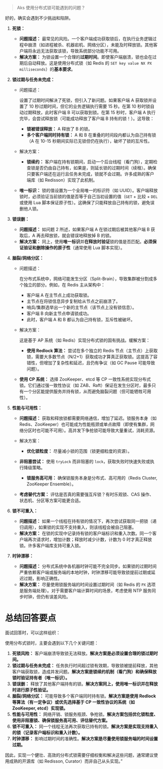 > Aks
> 使用分布式锁可能遇到的问题？

好的，确实会遇到不少挑战和陷阱。

1. **死锁：**

   - **问题描述：** 最常见的风险。一个客户端成功获取锁后，在执行业务逻辑过程中崩溃（如进程被杀、机器宕机、网络分区），未能及时释放锁。其他客户端将永远无法获取该锁，导致系统部分功能不可用。
   - **解决方案：** 为锁设置一个合理的**过期时间**。即使客户端崩溃，锁也会在过期后自动释放。这是使用分布式锁（如 Redis 的 `SET key value NX PX milliseconds`）的**基本要求**。

2. **锁过期与任务未完成：**

   - 问题描述：

      设置了过期时间解决了死锁，但引入了新问题。如果客户端 A 获取锁并设置了 10 秒过期时间，但它的业务逻辑执行需要 15 秒。在第 10 秒时锁自动过期释放，此时客户端 B 可以获取到锁。在第 15 秒时，客户端 A 执行完毕，会尝试释放锁（可能成功释放了客户端 B 持有的锁！）。这导致：

     - **锁被错误释放：** A 释放了 B 的锁。
     - **多个客户端同时持有锁：** A 和 B 在重叠的时间段内都认为自己持有锁（A 在 10-15 秒期间实际已无锁但仍在执行），破坏了锁的互斥性。
     
   - 解决方案：

     - **锁续约：** 客户端在持有锁期间，启动一个后台线程（看门狗），定期检查锁是否仍由自己持有，如果是，则延长锁的过期时间（续租）。确保只要客户端还在运行且任务未完成，锁就不会过期。许多成熟的客户端库（如 Redisson）实现了此机制。
   - **唯一标识：** 锁的值设置为一个全局唯一的标识符（如 UUID）。客户端释放锁时，必须验证当前锁的值是否等于自己当初设置的值（`GET` + 比较 + `DEL` 或使用 Lua 脚本保证原子性）。这确保了只能释放自己持有的锁，避免误删他人锁。
   
3. **锁误删：**

   - **问题描述：** 如问题 2 所述，如果客户端 A 在锁过期后被其他客户端 B 获取后，A 再去释放锁，就会错误地释放掉 B 的锁。
   - **解决方案：** 同上，使用**唯一标识**并**在释放时验证**锁的值是否匹配。**必须保证验证和删除操作的原子性**（通常使用 Lua 脚本实现）。

4. **脑裂/网络分区：**

   - 问题描述：

      在分布式系统中，网络可能发生分区（Split-Brain），导致集群被分割成多个独立的部分。例如，在 Redis 主从架构中：

     - 客户端 A 在主节点上成功获取锁。
     - 主节点在将锁信息异步复制给从节点之前崩溃了。
     - 哨兵/集群选举出一个新的主节点（该节点上没有锁信息）。
     - 客户端 B 向新主节点申请锁成功。
     - 此时，客户端 A 和 B 都认为自己持有锁，互斥性被破坏。
     
   - 解决方案：

      这是基于 AP 系统（如 Redis）实现分布式锁的固有挑战。缓解方案：

     - **使用 Redlock 算法：** 尝试在多个独立的 Redis 节点（主节点）上获取锁，需要大多数节点（N/2+1）获取成功才算真正获取锁。这提高了容错性，但增加了复杂性和延迟，且仍有争议（如 GC Pause 可能导致问题）。
   - **使用 CP 系统：** 选择 ZooKeeper、etcd 等 CP 一致性系统实现分布式锁。它们通过强一致性协议（如 ZAB、Raft）保证在发生分区时，最多只有一个分区能提供服务并持有锁，从而避免脑裂问题（但可能牺牲可用性）。
   
5. **性能与可用性：**

   - **问题描述：** 获取和释放锁都需要网络通信，增加了延迟。锁服务本身（如 Redis、ZooKeeper）也可能成为性能瓶颈或单点故障（即使有集群，网络分区时也可能不可用）。高并发下争抢锁可能导致大量重试，消耗资源。

   - 解决方案：

     - **优化锁粒度：** 尽量减小锁的范围（锁更细粒度的资源）。
   - **非阻塞尝试：** 使用 `tryLock` 而非阻塞的 `lock`，获取失败时快速失败或执行降级策略。
     - **锁服务高可用：** 确保锁服务本身是分布式、高可用的（Redis Cluster, ZooKeeper Ensemble）。
   - **考虑替代方案：** 评估是否真的需要强互斥锁？有时乐观锁、CAS 操作、状态机、分区等方案可能更合适。
   
6. **锁不可重入：**

   - **问题描述：** 如果一个线程在持有锁的情况下，再次尝试获取同一把锁（递归调用），如果锁的实现不支持重入，则该线程会被自己阻塞。
   - **解决方案：** 在锁的实现中记录持有锁的客户端标识和重入次数。同一个客户端再次请求时，增加计数；释放时减少计数，计数为 0 时才真正释放锁。许多客户端库支持可重入锁。

7. **时钟漂移：**

   - **问题描述：** 分布式系统中各机器时钟可能不完全同步。如果锁的过期时间严重依赖客户端或服务端的本地时钟，时钟漂移可能导致锁提前过期或延迟过期，影响正确性。
   - **解决方案：** 尽量使用锁服务端的时间设置过期时间（如 Redis 的 `PX` 选项是服务端处理）。对于需要客户端计算时间的场景，考虑使用 NTP 服务同步时钟，但仍有误差风险。

# 总结回答要点

面试回答时，可以这样组织：

使用分布式锁时，主要会遇到以下几个关键问题：

1. **死锁风险：** 客户端崩溃导致锁无法释放。**解决方案是必须设置合理的锁过期时间。**
2. **锁过期与任务未完成：** 任务执行时间超过锁有效期，导致锁被提前释放，其他客户端获取锁，造成并发问题。**解决方案是锁续约机制（看门狗）和确保释放锁时验证持有者（唯一标识）。**
3. **锁误删：** 释放了其他客户端持有的锁。**解决方案同上，使用唯一标识并在释放时进行原子性验证。**
4. **脑裂/网络分区：** 可能导致多个客户端同时持有锁。**解决方案是使用 Redlock 等算法（有一定争议）或优先选择基于 CP 一致性协议的系统（如 ZooKeeper, etcd）实现锁。**
5. **性能与可用性：** 网络开销、锁服务瓶颈、争抢锁。**解决方案包括优化锁粒度、使用非阻塞锁、确保锁服务高可用、评估替代方案。**
6. **锁不可重入：** 同一个线程无法再次获取已持有的锁。**解决方案是实现支持重入的锁（记录客户端标识和重入计数）。**
7. **时钟漂移：** 影响过期时间的准确性。**解决方案是尽量使用锁服务端的时间设置过期。**

因此，实现一个健壮、高效的分布式锁需要仔细权衡和解决这些问题，通常建议使用成熟的开源库（如 Redisson, Curator）而非自己从头实现。”
